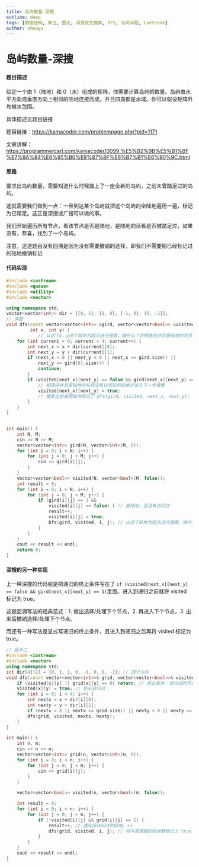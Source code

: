 ```yaml
---
title: 岛屿数量-深搜
outline: deep
tags: [数据结构, 算法, 图论, 深度优先搜索, DFS, 岛屿问题, Leetcode]
author: shouyu
---
```


# 岛屿数量-深搜

#### 题目描述

给定一个由 1（陆地）和 0（水）组成的矩阵，你需要计算岛屿的数量。岛屿由水平方向或垂直方向上相邻的陆地连接而成，并且四周都是水域。你可以假设矩阵外均被水包围。

具体描述见题目链接

题目链接：https://kamacoder.com/problempage.php?pid=1171

文章讲解：https://programmercarl.com/kamacoder/0099.%E5%B2%9B%E5%B1%BF%E7%9A%84%E6%95%B0%E9%87%8F%E6%B7%B1%E6%90%9C.html

#### 思路

要求出岛屿数量，需要知道什么时候踏上了一座全新的岛屿，之前未曾踏足过的岛屿。

这就需要我们做到一点：一旦到达某个岛屿就把这个岛屿的全陆地遍历一遍，标记为已踏足。这正是深搜或广搜可以做的事。

我们开始遍历所有节点，看该节点是否是陆地，是陆地的话看是否被踏足过，如果没有，恭喜，找到了一个岛屿。

注意，这道题目没有回溯是因为没有需要撤销的选择，即我们不需要把已经标记过的陆地撤销标记

#### 代码实现

```cpp
#include <iostream>
#include <queue>
#include <utility>
#include <vector>

using namespace std;
vector<vector<int>> dir = {{0, 1}, {1, 0}, {-1, 0}, {0, -1}};
// 深搜
void dfs(const vector<vector<int>> &gird, vector<vector<bool>> &visited,
         int x, int y) {
            // 以这个x，y这个陆地为起点进行搜索，做什么？将相连的并且是陆地的并且没有访问过的陆地标记为已访问
    for (int current = 0; current < 4; current++) {
        int next_x = x + dir[current][0];
        int next_y = y + dir[current][1];
        if (next_x < 0 || next_y < 0 || next_x == gird.size() ||
            next_y == gird[0].size()) {
            continue;
        }
        if (visited[next_x][next_y] == false && gird[next_x][next_y] == 1) { 
            // 相连的并且是陆地的并且没有访问过的陆地才进入下一步搜索 
            visited[next_x][next_y] = true; 
            // 搜索之前先把陆地标记了 dfs(gird, visited, next_x, next_y);
        }
    }
}


int main() {
    int N, M;
    cin >> N >> M;
    vector<vector<int>> gird(N, vector<int>(M, 0));
    for (int i = 0; i < N; i++) {
        for (int j = 0; j < M; j++) {
            cin >> gird[i][j];
        }
    }
    vector<vector<bool>> visited(N, vector<bool>(M, false));
    int result = 0;
    for (int i = 0; i < N; i++) {
        for (int j = 0; j < M; j++) {
            if (gird[i][j] == 1 &&
                visited[i][j] == false) { // 是陆地，且没有访问过
                result++;
                visited[i][j] = true;
                bfs(gird, visited, i, j); // 以这个陆地为起点进行搜索，做什么？
            }
        }
    }
    cout << result << endl;
    return 0;
}
```

#### 深搜的另一种实现

上一种深搜的代码呢是把递归的终止条件写在了 `if (visited[next_x][next_y] == false && gird[next_x][next_y] == 1)`里面。进入到递归之前就将 visited 标记为 true。

这是回溯写法的经典范式：1. 做出选择/处理下个节点，2. 再进入下个节点，3. 出来后撤销选择/处理下个节点。

而还有一种写法是显式写递归的终止条件，且进入到递归之后再将 visited 标记为 true。

```c++
// 版本二
#include <iostream>
#include <vector>
using namespace std;
int dir[4][2] = {0, 1, 1, 0, -1, 0, 0, -1}; // 四个方向
void dfs(const vector<vector<int>>& grid, vector<vector<bool>>& visited, int x, int y) {
    if (visited[x][y] || grid[x][y] == 0) return; // 终止条件：访问过的节点 或者 遇到海水
    visited[x][y] = true; // 标记访问过
    for (int i = 0; i < 4; i++) {
        int nextx = x + dir[i][0];
        int nexty = y + dir[i][1];
        if (nextx < 0 || nextx >= grid.size() || nexty < 0 || nexty >= grid[0].size()) continue;  // 越界了，直接跳过
        dfs(grid, visited, nextx, nexty);
    }
}

int main() {
    int n, m;
    cin >> n >> m;
    vector<vector<int>> grid(n, vector<int>(m, 0));
    for (int i = 0; i < n; i++) {
        for (int j = 0; j < m; j++) {
            cin >> grid[i][j];
        }
    }

    vector<vector<bool>> visited(n, vector<bool>(m, false));

    int result = 0;
    for (int i = 0; i < n; i++) {
        for (int j = 0; j < m; j++) {
            if (!visited[i][j] && grid[i][j] == 1) {
                result++; // 遇到没访问过的陆地，+1
                dfs(grid, visited, i, j); // 将与其链接的陆地都标记上 true
            }
        }
    }
    cout << result << endl;
}
```

